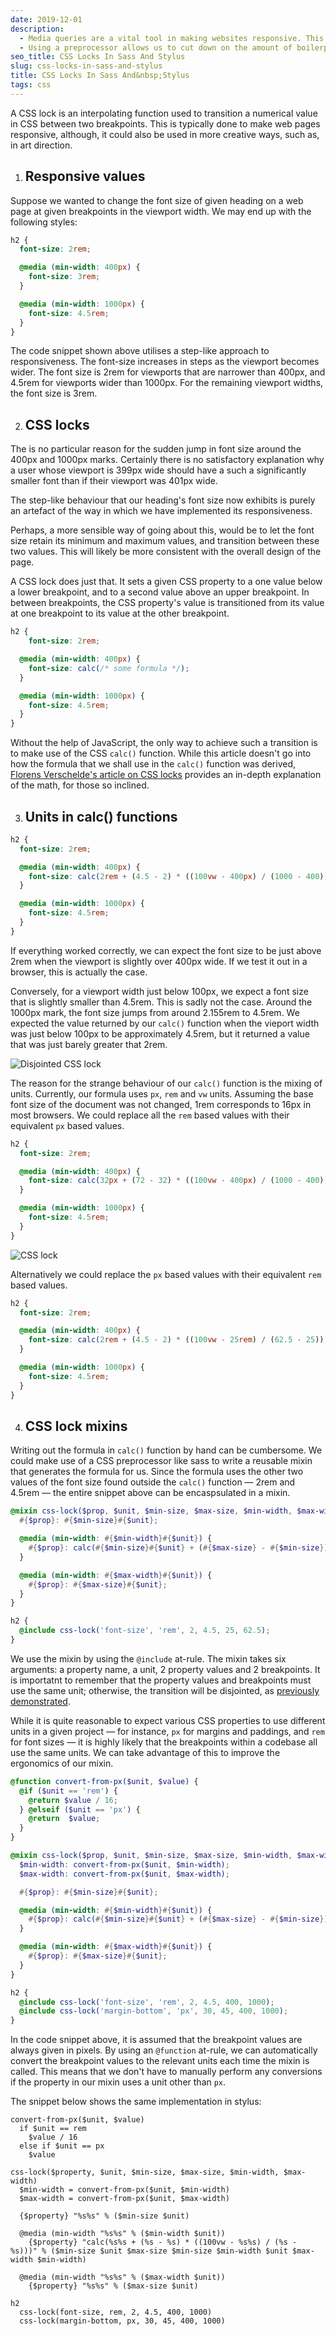 ```yaml
---
date: 2019-12-01
description:
  - Media queries are a vital tool in making websites responsive. This typically involves increasing/decreasing various properties' values in a step-like manner (e.g. bumping the font-size up by a few pixels at particular breakpoints).
  - Using a preprocessor allows us to cut down on the amount of boilerplate. We could pass breakpoint-value pairs to a mixin that generates media queries with the property set to its corresponding value. In this instance, we will limit the number of breakpoint-value pairs to two, and smoothly scale the value between the two breakpoints.
seo_title: CSS Locks In Sass And Stylus
slug: css-locks-in-sass-and-stylus
title: CSS Locks In Sass And&nbsp;Stylus
tags: css
---
```


A CSS lock is an interpolating function used to transition a numerical value in CSS between two breakpoints. This is typically done to make web pages responsive, although, it could also be used in more creative ways, such as, in art direction.

1. ## Responsive values

  Suppose we wanted to change the font size of given heading on a web page at given breakpoints in the viewport width. We may end up with the following styles:

  ```scss
  h2 {
    font-size: 2rem;

    @media (min-width: 400px) {
      font-size: 3rem;
    }

    @media (min-width: 1000px) {
      font-size: 4.5rem;
    }
  }
  ```

  The code snippet shown above utilises a step-like approach to responsiveness. The font-size increases in steps as the viewport becomes wider. The font size is 2rem for viewports that are narrower than 400px, and 4.5rem for viewports wider than 1000px. For the remaining viewport widths, the font size is 3rem.

2. ## CSS locks

  The is no particular reason  for the sudden jump in font size around the 400px and 1000px marks. Certainly there is no satisfactory explanation why a user whose viewport is 399px wide should have a such a significantly smaller font than if their viewport was 401px wide.

  The step-like behaviour that our heading's font size now exhibits is purely an artefact of the way in which we have implemented its responsiveness.

  Perhaps, a more sensible way of going about this, would be to let the font size retain its minimum and maximum values, and transition between these two values. This will likely be more consistent with the overall design of the page.

  A CSS lock does just that. It sets a given CSS property to a one value below a lower breakpoint, and to a second value above an upper breakpoint. In between breakpoints, the CSS property's value is transitioned from its value at one breakpoint to its value at the other breakpoint.

  ```scss
  h2 {
      font-size: 2rem;

    @media (min-width: 400px) {
      font-size: calc(/* some formula */);
    }

    @media (min-width: 1000px) {
      font-size: 4.5rem;
    }
  }
  ```

  Without the help of JavaScript, the only way to achieve such a transition is to make use of the CSS `calc()` function. While this article doesn't go into how the formula that we shall use in the `calc()` function was derived, [Florens Verschelde's article on CSS locks][1] provides an in-depth explanation of the math, for those so inclined.

3. ## Units in calc() functions

  ```scss
  h2 {
    font-size: 2rem;

    @media (min-width: 400px) {
      font-size: calc(2rem + (4.5 - 2) * ((100vw - 400px) / (1000 - 400)));
    }

    @media (min-width: 1000px) {
      font-size: 4.5rem;
    }
  }
  ```

  If everything worked correctly, we can expect the font size to be just above 2rem when the viewport is slightly over 400px wide. If we test it out in a browser, this is actually the case.

  Conversely, for a viewport width just below 100px, we expect a font size that is slightly smaller than 4.5rem. This is sadly not the case. Around the 1000px mark, the font size jumps from around 2.155rem to 4.5rem. We expected the value returned by our `calc()` function when the vieport width was just below 100px to be approximately 4.5rem, but it returned a value that was just barely greater that 2rem.

  <div id="disjointed-css-lock">

  ![Disjointed CSS lock](https://cdn.odongo.xyz/images/lock-error.gif)

  </div>

  The reason for the strange behaviour of our `calc()` function is the mixing of units. Currently, our formula uses `px`, `rem` and `vw` units. Assuming the base font size of the document was not changed, 1rem corresponds to 16px in most browsers. We could replace all the `rem` based values with their equivalent `px` based values.

  ```scss
  h2 {
    font-size: 2rem;

    @media (min-width: 400px) {
      font-size: calc(32px + (72 - 32) * ((100vw - 400px) / (1000 - 400)));
    }

    @media (min-width: 1000px) {
      font-size: 4.5rem;
    }
  }
  ```

  ![CSS lock](https://cdn.odongo.xyz/images/lock-fixed.gif)

  Alternatively we could replace the `px` based values with their equivalent `rem` based values.

  ```scss
  h2 {
    font-size: 2rem;

    @media (min-width: 400px) {
      font-size: calc(2rem + (4.5 - 2) * ((100vw - 25rem) / (62.5 - 25)));
    }

    @media (min-width: 1000px) {
      font-size: 4.5rem;
    }
  }
  ```

4. ## CSS lock mixins

  Writing out the formula in `calc()` function by hand can be cumbersome. We could make use of a CSS preprocessor like sass to write a reusable mixin that generates the formula for us. Since the formula uses
  the other two values of the font size found outside the `calc()` function &mdash; 2rem and 4.5rem &mdash; the entire snippet above can be encaspsulated in a mixin.

  ```scss
  @mixin css-lock($prop, $unit, $min-size, $max-size, $min-width, $max-width) {
    #{$prop}: #{$min-size}#{$unit};

    @media (min-width: #{$min-width}#{$unit}) {
      #{$prop}: calc(#{$min-size}#{$unit} + (#{$max-size} - #{$min-size}) * ((100vw - #{$min-width}#{$unit}) / (#{$max-width} - #{$min-width})));
    }

    @media (min-width: #{$max-width}#{$unit}) {
      #{$prop}: #{$max-size}#{$unit};
    }
  }

  h2 {
    @include css-lock('font-size', 'rem', 2, 4.5, 25, 62.5);
  }
  ```

  We use the mixin by using the `@include` at-rule. The mixin takes six arguments: a property name, a unit, 2 property values and 2 breakpoints. It is importatnt to remember that the property values and breakpoints must use the same unit; otherwise, the transition will be disjointed, as [previously demonstrated](#disjointed-css-lock).

  While it is quite reasonable to expect various CSS properties to use different units in a given project &mdash; for instance, `px` for margins and paddings, and `rem` for font sizes &mdash; it is highly likely that the breakpoints within a codebase all use the same units. We can take advantage of this to improve the ergonomics of our mixin.

  ```scss
  @function convert-from-px($unit, $value) {
    @if ($unit == 'rem') {
      @return $value / 16;
    } @elseif ($unit == 'px') {
      @return  $value;
    }
  }

  @mixin css-lock($prop, $unit, $min-size, $max-size, $min-width, $max-width) {
    $min-width: convert-from-px($unit, $min-width);
    $max-width: convert-from-px($unit, $max-width);

    #{$prop}: #{$min-size}#{$unit};

    @media (min-width: #{$min-width}#{$unit}) {
      #{$prop}: calc(#{$min-size}#{$unit} + (#{$max-size} - #{$min-size}) * ((100vw - #{$min-width}#{$unit}) / (#{$max-width} - #{$min-width})));
    }

    @media (min-width: #{$max-width}#{$unit}) {
      #{$prop}: #{$max-size}#{$unit};
    }
  }

  h2 {
    @include css-lock('font-size', 'rem', 2, 4.5, 400, 1000);
    @include css-lock('margin-bottom', 'px', 30, 45, 400, 1000);
  }
  ```

  In the code snippet above, it is assumed that the breakpoint values are always given in pixels. By using an `@function` at-rule, we can automatically convert the breakpoint values to the relevant units each time the mixin is called. This means that we don't have to manually perform any conversions if the property in our mixin uses a unit other than `px`.

  The snippet below shows the same implementation in stylus:

  ```stylus
  convert-from-px($unit, $value)
    if $unit == rem
      $value / 16
    else if $unit == px
      $value

  css-lock($property, $unit, $min-size, $max-size, $min-width, $max-width)
    $min-width = convert-from-px($unit, $min-width)
    $max-width = convert-from-px($unit, $max-width)

    {$property} "%s%s" % ($min-size $unit)

    @media (min-width "%s%s" % ($min-width $unit))
      {$property} "calc(%s%s + (%s - %s) * ((100vw - %s%s) / (%s - %s)))" % ($min-size $unit $max-size $min-size $min-width $unit $max-width $min-width)

    @media (min-width "%s%s" % ($max-width $unit))
      {$property} "%s%s" % ($max-size $unit)

  h2
    css-lock(font-size, rem, 2, 4.5, 400, 1000)
    css-lock(margin-bottom, px, 30, 45, 400, 1000)
```

[1]: https://fvsch.com/css-locks/
